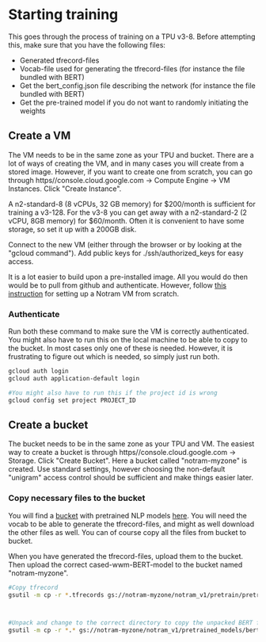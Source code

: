 # Starting training
This goes through the process of training on a TPU v3-8. Before attempting this, make sure that you have the following files:
* Generated tfrecord-files
* Vocab-file used for generating the tfrecord-files (for instance the file bundled with BERT)
* Get the bert_config.json file describing the network (for instance the file bundled with BERT)
* Get the pre-trained model if you do not want to randomly initiating the weights

## Create a VM
The VM needs to be in the same zone as your TPU and bucket. There are a lot of ways of creating the VM, and in many cases you will create from a stored image. However, if you want to create one from scratch, you can go through https//console.cloud.google.com -> Compute Engine -> VM Instances. Click "Create Instance". 

A n2-standard-8 (8 vCPUs, 32 GB memory) for $200/month is sufficient for training a v3-128. For the v3-8 you can get away with a n2-standard-2 (2 vCPU, 8GB memory) for $60/month. Often it is convenient to have some storage, so set it up with a 200GB disk.

Connect to the new VM (either through the browser or by looking at the "gcloud command"). Add public keys for ./ssh/authorized_keys for easy access.

It is a lot easier to build upon a pre-installed image. All you would do then would be to pull from github and authenticate. However, follow [this instruction](https://github.com/NBAiLab/notram/blob/master/set_up_vm.md) for setting up a Notram VM from scratch. 


### Authenticate
Run both these command to make sure the VM is correctly authenticated. You might also have to run this on the local machine to be able to copy to the bucket. In most cases only one of these is needed. However, it is frustrating to figure out which is needed, so simply just run both.

```bash
gcloud auth login
gcloud auth application-default login

#You might also have to run this if the project id is wrong
gcloud config set project PROJECT_ID

```


## Create a bucket
The bucket needs to be in the same zone as your TPU and VM. The easiest way to create a bucket is through https//console.cloud.google.com -> Storage. Click "Create Bucket". Here a bucket called "notram-myzone" is created. Use standard settings, however choosing the non-default "unigram" access control should be sufficient and make things easier later.

### Copy necessary files to the bucket
You will find a [bucket](gs://cloud-tpu-checkpoints/bert) with pretrained NLP models [here](https://github.com/tensorflow/models/tree/93490036e00f37ecbe6693b9ff4ae488bb8e9270/official/nlp/bert#access-to-pretrained-checkpoints). You will need the vocab to be able to generate the tfrecord-files, and might as well download the other files as well. You can of course copy all the files from bucket to bucket. 

When you have generated the tfrecord-files, upload them to the bucket. Then upload the correct cased-wwm-BERT-model to the bucket named "notram-myzone". 

```bash
#Copy tfrecord
gsutil -m cp -r *.tfrecords gs://notram-myzone/notram_v1/pretrain/pretrain_data/



#Unpack and change to the correct directory to copy the unpacked BERT files to the bucket
gsutil -m cp -r *.* gs://notram-myzone/notram_v1/pretrained_models/bert/tf_20/wwm_cased_L-24_H-1024_A-16/

```
